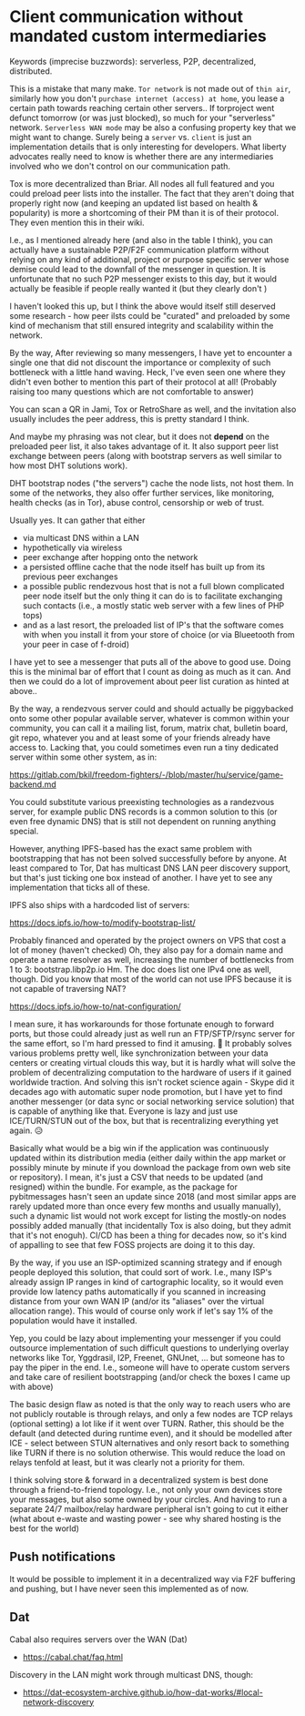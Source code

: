 # Client communication without mandated custom intermediaries

Keywords (imprecise buzzwords): serverless, P2P, decentralized, distributed.

This is a mistake that many make. `Tor network` is not made out of `thin air`, similarly how you don't `purchase internet (access) at home`, you lease a certain path towards reaching certain other servers.. If torproject went defunct tomorrow (or was just blocked), so much for your "serverless" network. `Serverless WAN mode` may be also a confusing property key that we might want to change. Surely being a `server` vs. `client` is just an implementation details that is only interesting for developers. What liberty advocates really need to know is whether there are any intermediaries involved who we don't control on our communication path.

Tox is more decentralized than Briar. All nodes all full featured and you could preload peer lists into the installer. The fact that they aren't doing that properly right now (and keeping an updated list based on health & popularity) is more a shortcoming of their PM than it is of their protocol. They even mention this in their wiki.

I.e., as I mentioned already here (and also in the table I think), you can actually have a sustainable P2P/F2F communication platform without relying on any kind of additional, project or purpose specific server whose demise could lead to the downfall of the messenger in question. It is unfortunate that no such P2P messenger exists to this day, but it would actually be feasible if people really wanted it (but they clearly don't )


I haven't looked this up, but I think the above would itself still deserved some research - how peer ilsts could be "curated" and preloaded by some kind of mechanism that still ensured integrity and scalability within the network.


By the way, After reviewing so many messengers, I have yet to encounter a single one that did not discount the importance or complexity of such bottleneck with a little hand waving. Heck, I've even seen one where they didn't even bother to mention this part of their protocol at all! (Probably raising too many questions which are not comfortable to answer)

You can scan a QR in Jami, Tox or RetroShare as well, and the invitation also usually includes the peer address, this is pretty standard I think.

And maybe my phrasing was not clear, but it does not **depend** on the preloaded peer list, it also takes advantage of it. It also support peer list exchange between peers (along with bootstrap servers as well similar to how most DHT solutions work).

DHT bootstrap nodes ("the servers") cache the node lists, not host them. In some of the networks, they also offer further services, like monitoring, health checks (as in Tor), abuse control, censorship or web of trust.



Usually yes. It can gather that either
- via multicast DNS within a LAN
- hypothetically via wireless
- peer exchange after hopping onto the network
- a persisted offline cache that the node itself has built up from its previous peer exchanges
- a possible public rendezvous host that is not a full blown complicated peer node itself but the only thing it can do is to facilitate exchanging such contacts (i.e., a mostly static web server with a few lines of PHP tops)
- and as a last resort, the preloaded list of IP's that the software comes with when you install it from your store of choice (or via Blueetooth from your peer in case of f-droid)

I have yet to see a messenger that puts all of the above to good use. Doing this is the minimal bar of effort that I count as doing as much as it can. And then we could do a lot of improvement about peer list curation as hinted at above..


By the way, a rendezvous server could and should actually be piggybacked onto some other popular available server, whatever is common within your community, you can call it a mailing list, forum, matrix chat, bulletin board, git repo, whatever you and at least some of your friends already have access to. Lacking that, you could sometimes even run a tiny dedicated server within some other system, as in:

https://gitlab.com/bkil/freedom-fighters/-/blob/master/hu/service/game-backend.md

You could substitute various preexisting technologies as a randezvous server, for example public DNS records is a common solution to this (or even free dynamic DNS) that is still not dependent on running anything special.

However, anything IPFS-based has the exact same problem with bootstrapping that has not been solved successfully before by anyone. At least compared to Tor, Dat has multicast DNS LAN peer discovery support, but that's just ticking one box instead of another. I have yet to see any implementation that ticks all of these.

IPFS also ships with a hardcoded list of servers:

https://docs.ipfs.io/how-to/modify-bootstrap-list/

Probably financed and operated by the project owners on VPS that cost a lot of money (haven't checked)
Oh, they also pay for a domain name and operate a name resolver as well, increasing the number of bottlenecks from 1 to 3: bootstrap.libp2p.io
Hm. The doc does list one IPv4 one as well, though.
Did you know that most of the world can not use IPFS because it is not capable of traversing NAT?

https://docs.ipfs.io/how-to/nat-configuration/

I mean sure, it has workarounds for those fortunate enough to forward ports, but those could already just as well run an FTP/SFTP/rsync server for the same effort, so I'm hard pressed to find it amusing. 🙁
It probably solves various problems pretty well, like synchronization between your data centers or creating virtual clouds this way, but it is hardly what will solve the problem of decentralizing computation to the hardware of users if it gained worldwide traction.
And solving this isn't rocket science again - Skype did it decades ago with automatic super node promotion, but I have yet to find another messenger (or data sync or social networking service solution) that is capable of anything like that.
Everyone is lazy and just use ICE/TURN/STUN out of the box, but that is recentralizing everything yet again. 😥


Basically what would be a big win if the application was continuously updated within its distribution media (either daily within the app market or possibly minute by minute if you download the package from own web site or repository). I mean, it's just a CSV that needs to be updated (and resigned) within the bundle. For example, as the package for pybitmessages hasn't seen an update since 2018 (and most similar apps are rarely updated more than once every few months and usually manually), such a dynamic list would not work except for listing the mostly-on nodes possibly added manually (that incidentally Tox is also doing, but they admit that it's not enoguh). CI/CD has been a thing for decades now, so it's kind of appalling to see that few FOSS projects are doing it to this day.

By the way, if you use an ISP-optimized scanning strategy and if enough people deployed this solution, that could sort of work. I.e., many ISP's already assign IP ranges in kind of cartographic locality, so it would even provide low latency paths automatically if you scanned in increasing distance from your own WAN IP (and/or its "aliases" over the virtual allocation range). This would of course only work if let's say 1% of the population would have it installed.



Yep, you could be lazy about implementing your messenger if you could outsource implementation of such difficult questions to underlying overlay networks like Tor, Yggdrasil, I2P, Freenet, GNUnet, ... but someone has to pay the piper in the end. I.e., someone will have to operate custom servers and take care of resilient bootstrapping (and/or check the boxes I came up with above)

The basic design flaw as noted is that the only way to reach users who are not publicly routable is through relays, and only a few nodes are TCP relays (optional setting) a lot like if it went over TURN. Rather, this should be the default (and detected during runtime even), and it should be modelled after ICE - select between STUN alternatives and only resort back to something like TURN if there is no solution otherwise. This would reduce the load on relays tenfold at least, but it was clearly not a priority for them.

I think solving store & forward in a decentralized system is best done through a friend-to-friend topology. I.e., not only your own devices store your messages, but also some owned by your circles. And having to run a separate 24/7 mailbox/relay hardware peripheral isn't going to cut it either (what about e-waste and wasting power - see why shared hosting is the best for the world)

## Push notifications

It would be possible to implement it in a decentralized way via F2F buffering and pushing, but I have never seen this implemented as of now.

## Dat

Cabal also requires servers over the WAN (Dat)
- https://cabal.chat/faq.html

Discovery in the LAN might work through multicast DNS, though:
- https://dat-ecosystem-archive.github.io/how-dat-works/#local-network-discovery

